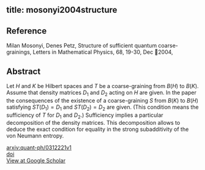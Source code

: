 title: mosonyi2004structure
---


## Reference

Milan Mosonyi, Denes Petz, Structure of sufficient quantum coarse-grainings, Letters in Mathematical Physics, 68, 19-30, Dec 2004,

## Abstract 
  Let $H$ and $K$ be Hilbert spaces and $T$ be a coarse-graining from $B(H)$ to $B(K)$.
Assume that density matrices $D_1$ and $D_2$ acting on $H$ are given. In the paper
the consequences of the existence of a coarse-graining $S$ from $B(K)$ to $B(H)$
satisfying $ST(D_1)=D_1$ and $ST(D_2)=D_2$ are given. (This condition means the
sufficiency of $T$ for $D_1$ and $D_2$.) Sufficiency implies a particular
decomposition of the density matrices. This decomposition allows to deduce the
exact condition for equality in the strong subadditivity of the von Neumann
entropy.

    

[arxiv:quant-ph/0312221v1](https://arxiv.org/abs/quant-ph/0312221v1)    
[doi](https://doi.org/10.1007/s11005-004-4072-2)    
[View at Google Scholar](https://scholar.google.com/scholar_lookup?arxiv_id=quant-ph/0312221)

